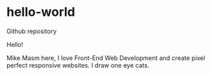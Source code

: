# hello-world
Github repository

Hello!

Mike Masm here, I love Front-End Web Development and create pixel perfect responsive websites.
I draw one eye cats.
